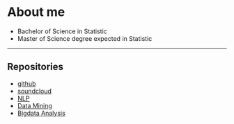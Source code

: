 # About me
- Bachelor of Science in Statistic
- Master of Science degree expected in Statistic
* * * 
## Repositories
  - [github](https://github.com/gangcheol/)
  - [soundcloud](https://soundcloud.com/qfmtzwxyygft/albums)
  - [NLP](https://gangcheol.github.io/nlp-with-pytroch/)
  - [Data Mining](https://gangcheol.github.io/data-mining/)
  - [Bigdata Analysis](https://gangcheol.github.io/big-data-analysis/)
